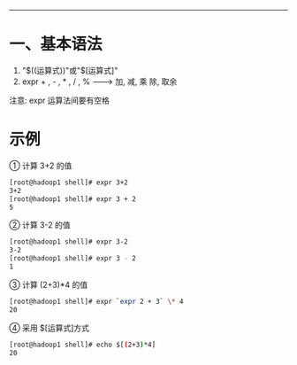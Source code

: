 


--- 
# 一、基本语法
1. "$((运算式))"或"$[运算式]"
2. expr + , - , \* , / , %  --->  加, 减, 乘 除, 取余

注意: expr 运算法间要有空格

# 示例
① 计算 3+2 的值
```bash
[root@hadoop1 shell]# expr 3+2
3+2
[root@hadoop1 shell]# expr 3 + 2
5
```

② 计算 3-2 的值
```bash
[root@hadoop1 shell]# expr 3-2
3-2
[root@hadoop1 shell]# expr 3 - 2
1
```

③ 计算 (2+3)*4 的值
```bash
[root@hadoop1 shell]# expr `expr 2 + 3` \* 4
20
```

④ 采用 $[运算式]方式
```bash
[root@hadoop1 shell]# echo $[(2+3)*4]
20
```